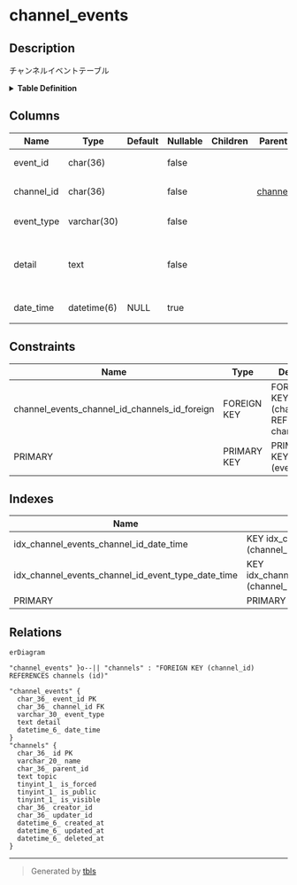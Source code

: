 # channel_events

## Description

チャンネルイベントテーブル

<details>
<summary><strong>Table Definition</strong></summary>

```sql
CREATE TABLE `channel_events` (
  `event_id` char(36) NOT NULL,
  `channel_id` char(36) NOT NULL,
  `event_type` varchar(30) NOT NULL,
  `detail` text CHARACTER SET utf8mb4 COLLATE utf8mb4_bin NOT NULL,
  `date_time` datetime(6) DEFAULT NULL,
  PRIMARY KEY (`event_id`),
  KEY `idx_channel_events_channel_id_date_time` (`channel_id`,`date_time`),
  KEY `idx_channel_events_channel_id_event_type_date_time` (`channel_id`,`event_type`,`date_time`),
  CONSTRAINT `channel_events_channel_id_channels_id_foreign` FOREIGN KEY (`channel_id`) REFERENCES `channels` (`id`) ON DELETE CASCADE ON UPDATE CASCADE
) ENGINE=InnoDB DEFAULT CHARSET=utf8mb4
```

</details>

## Columns

| Name | Type | Default | Nullable | Children | Parents | Comment |
| ---- | ---- | ------- | -------- | -------- | ------- | ------- |
| event_id | char(36) |  | false |  |  | イベントID |
| channel_id | char(36) |  | false |  | [channels](channels.md) | チャンネルUUID |
| event_type | varchar(30) |  | false |  |  | イベントタイプ |
| detail | text |  | false |  |  | イベント詳細(jsonテキストが格納) |
| date_time | datetime(6) | NULL | true |  |  | イベント発生日時 |

## Constraints

| Name | Type | Definition |
| ---- | ---- | ---------- |
| channel_events_channel_id_channels_id_foreign | FOREIGN KEY | FOREIGN KEY (channel_id) REFERENCES channels (id) |
| PRIMARY | PRIMARY KEY | PRIMARY KEY (event_id) |

## Indexes

| Name | Definition |
| ---- | ---------- |
| idx_channel_events_channel_id_date_time | KEY idx_channel_events_channel_id_date_time (channel_id, date_time) USING BTREE |
| idx_channel_events_channel_id_event_type_date_time | KEY idx_channel_events_channel_id_event_type_date_time (channel_id, event_type, date_time) USING BTREE |
| PRIMARY | PRIMARY KEY (event_id) USING BTREE |

## Relations

```mermaid
erDiagram

"channel_events" }o--|| "channels" : "FOREIGN KEY (channel_id) REFERENCES channels (id)"

"channel_events" {
  char_36_ event_id PK
  char_36_ channel_id FK
  varchar_30_ event_type
  text detail
  datetime_6_ date_time
}
"channels" {
  char_36_ id PK
  varchar_20_ name
  char_36_ parent_id
  text topic
  tinyint_1_ is_forced
  tinyint_1_ is_public
  tinyint_1_ is_visible
  char_36_ creator_id
  char_36_ updater_id
  datetime_6_ created_at
  datetime_6_ updated_at
  datetime_6_ deleted_at
}
```

---

> Generated by [tbls](https://github.com/k1LoW/tbls)
